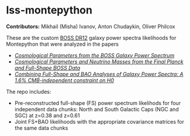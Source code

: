 # lss-montepython

**Contributors:** Mikhail (Misha) Ivanov, Anton Chudaykin, Oliver Philcox 

These are the custom [BOSS DR12](https://arxiv.org/abs/1607.03155) galaxy power spectra likelihoods for Montepython that were analyzed in the papers 

* [*Cosmological Parameters from the BOSS Galaxy Power Spectrum*](https://arxiv.org/abs/1909.05277)
* [*Cosmological Parameters and Neutrino Masses from the Final Planck and Full-Shape BOSS Data*](https://arxiv.org/abs/1912.08208) 
* [*Combining Full-Shape and BAO Analyses of Galaxy Power Spectra: A 1.6% CMB-independent constraint on H0*](https://arxiv.org/abs/2002.04035)

The repo includes: 

* Pre-reconstructed full-shape (FS) power spectrum likelihods for four independent data chunks: North and South Galactic Caps (NGC and SGC) at z=0.38 and z=0.61
* Joint FS+BAO likelihoods with the appropriate covariance matrices for the same data chunks

